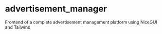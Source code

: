 # advertisement_manager
Frontend of a complete advertisement management platform using NiceGUI and Tailwind
